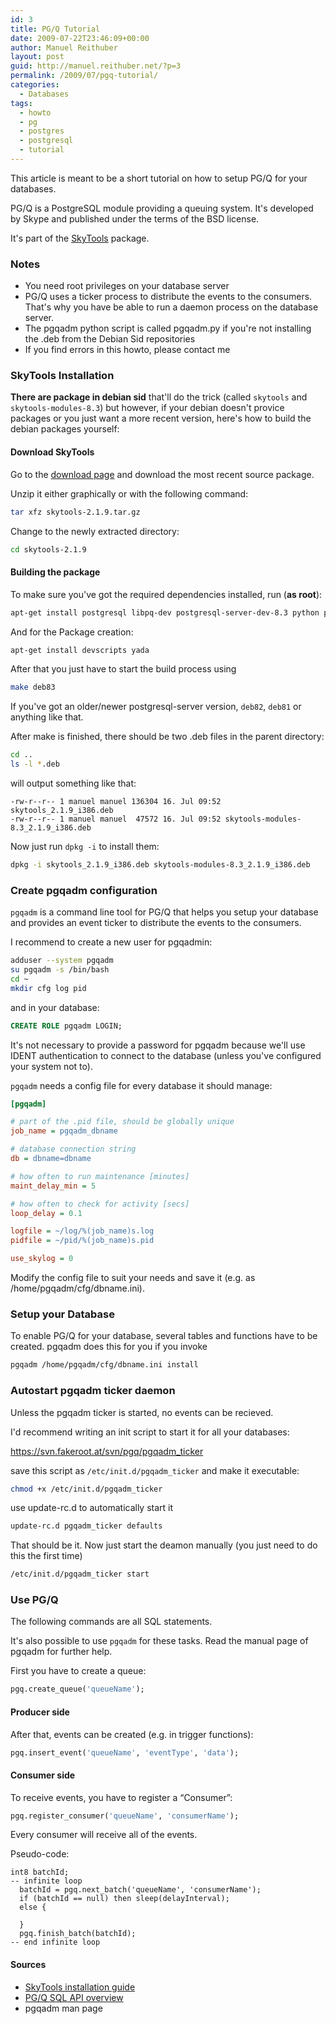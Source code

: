 ```yaml
---
id: 3
title: PG/Q Tutorial
date: 2009-07-22T23:46:09+00:00
author: Manuel Reithuber
layout: post
guid: http://manuel.reithuber.net/?p=3
permalink: /2009/07/pgq-tutorial/
categories:
  - Databases
tags:
  - howto
  - pg
  - postgres
  - postgresql
  - tutorial
---
```

This article is meant to be a short tutorial on how to setup PG/Q for your databases.

PG/Q is a PostgreSQL module providing a queuing system. It's developed by Skype and published under the terms of the BSD license.
  
It's part of the [SkyTools](https://developer.skype.com/SkypeGarage/DbProjects/SkyTools) package.

### Notes

  * You need root privileges on your database server
  * PG/Q uses a ticker process to distribute the events to the consumers. That's why you have be able to run a daemon process on the database server.
  * The pgqadm python script is called pgqadm.py if you're not installing the .deb from the Debian Sid repositories
  * If you find errors in this howto, please contact me

### SkyTools Installation

**There are package in debian sid** that'll do the trick (called `skytools` and `skytools-modules-8.3`) but however, if your debian doesn't provice packages or you just want a more recent version, here's how to build the debian packages yourself:

#### Download SkyTools

Go to the [download page](http://pgfoundry.org/frs/?group_id=1000206 "SkyTools download page") and download the most recent source package.

Unzip it either graphically or with the following command:

```bash
tar xfz skytools-2.1.9.tar.gz
```

<!--snip-->

Change to the newly extracted directory:

```bash
cd skytools-2.1.9
```

#### Building the package

To make sure you've got the required dependencies installed, run (**as root**):

```bash
apt-get install postgresql libpq-dev postgresql-server-dev-8.3 python python-dev
```

And for the Package creation:

```bash
apt-get install devscripts yada
```

After that you just have to start the build process using

```bash
make deb83
```

If you've got an older/newer postgresql-server version, `deb82`, `deb81` or anything like that.

After make is finished, there should be two .deb files in the parent directory:

```bash
cd ..
ls -l *.deb
```

will output something like that:

    -rw-r--r-- 1 manuel manuel 136304 16. Jul 09:52 skytools_2.1.9_i386.deb
    -rw-r--r-- 1 manuel manuel  47572 16. Jul 09:52 skytools-modules-8.3_2.1.9_i386.deb

Now just run `dpkg -i` to install them:

```bash
dpkg -i skytools_2.1.9_i386.deb skytools-modules-8.3_2.1.9_i386.deb
```

### Create pgqadm configuration

`pgqadm` is a command line tool for PG/Q that helps you setup your database and provides an event ticker to distribute the events to the consumers.

I recommend to create a new user for pgqadmin:

```bash
adduser --system pgqadm
su pgqadm -s /bin/bash
cd ~
mkdir cfg log pid
```

and in your database:

```sql
CREATE ROLE pgqadm LOGIN;
```

It's not necessary to provide a password for pgqadm because we'll use IDENT authentication to connect to the database (unless you've configured your system not to).

`pgqadm` needs a config file for every database it should manage:

```ini
[pgqadm]

# part of the .pid file, should be globally unique
job_name = pgqadm_dbname

# database connection string
db = dbname=dbname

# how often to run maintenance [minutes]
maint_delay_min = 5

# how often to check for activity [secs]
loop_delay = 0.1

logfile = ~/log/%(job_name)s.log
pidfile = ~/pid/%(job_name)s.pid

use_skylog = 0
```

Modify the config file to suit your needs and save it (e.g. as <span>/home/pgqadm/cfg/dbname.ini</span>).

### Setup your Database

To enable PG/Q for your database, several tables and functions have to be created. pgqadm does this for you if you invoke

```bash
pgqadm /home/pgqadm/cfg/dbname.ini install
```

### Autostart pgqadm ticker daemon

Unless the pgqadm ticker is started, no events can be recieved.

I'd recommend writing an init script to start it for all your databases:

<https://svn.fakeroot.at/svn/pgq/pgqadm_ticker>

save this script as `/etc/init.d/pgqadm_ticker` and make it executable:

```bash
chmod +x /etc/init.d/pgqadm_ticker
```

use update-rc.d to automatically start it

```bash
update-rc.d pgqadm_ticker defaults
```

That should be it. Now just start the deamon manually (you just need to do this the first time)

```bash
/etc/init.d/pgqadm_ticker start
```

### Use PG/Q

The following commands are all SQL statements.
  
It's also possible to use `pgqadm` for these tasks. Read the manual page of pgqadm for further help.

First you have to create a queue:

```sql
pgq.create_queue('queueName');
```

#### Producer side

After that, events can be created (e.g. in trigger functions):

```sql
pgq.insert_event('queueName', 'eventType', 'data');
```

#### Consumer side

To receive events, you have to register a &#8220;Consumer&#8221;:

```sql
pgq.register_consumer('queueName', 'consumerName');
```

Every consumer will receive all of the events.

Pseudo-code:

```
int8 batchId;
-- infinite loop
  batchId = pgq.next_batch('queueName', 'consumerName');
  if (batchId == null) then sleep(delayInterval);
  else {

  }
  pgq.finish_batch(batchId);
-- end infinite loop
```

#### Sources

  * [SkyTools installation guide](http://skytools.projects.postgresql.org/doc/INSTALL.html)
  * [PG/Q SQL API overview](http://skytools.projects.postgresql.org/doc/pgq-sql.html)
  * pgqadm man page
